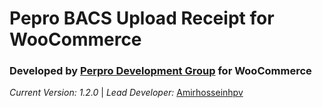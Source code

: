 **Pepro BACS Upload Receipt for WooCommerce**
==========================

### **Developed by** [Perpro Development Group](https://pepro.dev/) for WooCommerce

*Current Version: 1.2.0* \| *Lead Developer:* [Amirhosseinhpv](https://hpv.im/)
